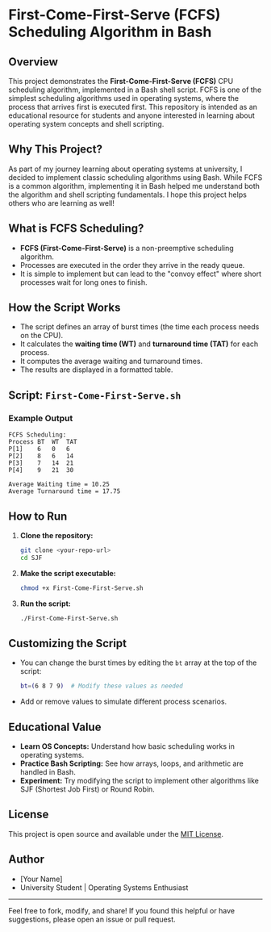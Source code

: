 # First-Come-First-Serve (FCFS) Scheduling Algorithm in Bash

## Overview
This project demonstrates the **First-Come-First-Serve (FCFS)** CPU scheduling algorithm, implemented in a Bash shell script. FCFS is one of the simplest scheduling algorithms used in operating systems, where the process that arrives first is executed first. This repository is intended as an educational resource for students and anyone interested in learning about operating system concepts and shell scripting.

## Why This Project?
As part of my journey learning about operating systems at university, I decided to implement classic scheduling algorithms using Bash. While FCFS is a common algorithm, implementing it in Bash helped me understand both the algorithm and shell scripting fundamentals. I hope this project helps others who are learning as well!

## What is FCFS Scheduling?
- **FCFS (First-Come-First-Serve)** is a non-preemptive scheduling algorithm.
- Processes are executed in the order they arrive in the ready queue.
- It is simple to implement but can lead to the "convoy effect" where short processes wait for long ones to finish.

## How the Script Works
- The script defines an array of burst times (the time each process needs on the CPU).
- It calculates the **waiting time (WT)** and **turnaround time (TAT)** for each process.
- It computes the average waiting and turnaround times.
- The results are displayed in a formatted table.

## Script: `First-Come-First-Serve.sh`

### Example Output
```
FCFS Scheduling:
Process	BT	WT	TAT
P[1]    6   0   6
P[2]    8   6   14
P[3]    7   14  21
P[4]    9   21  30

Average Waiting time = 10.25
Average Turnaround time = 17.75
```

## How to Run
1. **Clone the repository:**
   ```bash
   git clone <your-repo-url>
   cd SJF
   ```
2. **Make the script executable:**
   ```bash
   chmod +x First-Come-First-Serve.sh
   ```
3. **Run the script:**
   ```bash
   ./First-Come-First-Serve.sh
   ```

## Customizing the Script
- You can change the burst times by editing the `bt` array at the top of the script:
  ```bash
  bt=(6 8 7 9)  # Modify these values as needed
  ```
- Add or remove values to simulate different process scenarios.

## Educational Value
- **Learn OS Concepts:** Understand how basic scheduling works in operating systems.
- **Practice Bash Scripting:** See how arrays, loops, and arithmetic are handled in Bash.
- **Experiment:** Try modifying the script to implement other algorithms like SJF (Shortest Job First) or Round Robin.

## License
This project is open source and available under the [MIT License](LICENSE).

## Author
- [Your Name]
- University Student | Operating Systems Enthusiast

---
Feel free to fork, modify, and share! If you found this helpful or have suggestions, please open an issue or pull request. 